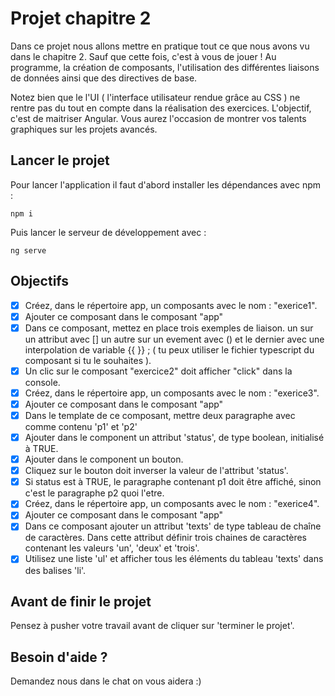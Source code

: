 # Projet chapitre 2

Dans ce projet nous allons mettre en pratique tout ce que nous avons vu dans le chapitre 2. Sauf que cette fois, c'est à vous de jouer ! Au programme, la création de composants, l'utilisation des différentes liaisons de données ainsi que des directives de base.

Notez bien que le l'UI ( l'interface utilisateur rendue grâce au CSS ) ne rentre pas du tout en compte dans la réalisation des exercices. L'objectif, c'est de maitriser Angular. Vous aurez l'occasion de montrer vos talents graphiques sur les projets avancés.

## Lancer le projet

Pour lancer l'application il faut d'abord installer les dépendances avec npm : 

`npm i`

Puis lancer le serveur de développement avec : 

`ng serve`

## Objectifs

* [x] Créez, dans le répertoire app, un composants avec le nom : "exerice1".
* [x] Ajouter ce composant dans le composant "app"
* [x] Dans ce composant, mettez en place trois exemples de liaison. un sur un attribut avec [] un autre sur un evement avec () et le dernier avec une interpolation de variable {{ }} ; ( tu peux utiliser le fichier typescript du composant si tu le souhaites ).
* [x] Un clic sur le composant "exercice2" doit afficher "click" dans la console.
* [x] Créez, dans le répertoire app, un composants avec le nom : "exerice3".
* [x] Ajouter ce composant dans le composant "app"
* [x] Dans le template de ce composant, mettre deux paragraphe avec comme contenu 'p1' et 'p2'      
* [x] Ajouter dans le component un attribut 'status', de type boolean, initialisé à TRUE.
* [x] Ajouter dans le component un bouton.
* [x] Cliquez sur le bouton doit inverser la valeur de l'attribut 'status'.
* [x] Si status est à TRUE, le paragraphe contenant p1 doit être affiché, sinon c'est le paragraphe p2 quoi l'etre.
* [x] Créez, dans le répertoire app, un composants avec le nom : "exerice4".
* [x] Ajouter ce composant dans le composant "app"
* [x] Dans ce composant ajouter un attribut 'texts' de type tableau de chaîne de caractères. Dans cette attribut définir trois chaines de caractères contenant les valeurs 'un', 'deux' et 'trois'.
* [x] Utilisez une liste 'ul' et afficher tous les éléments du tableau 'texts' dans des balises 'li'.
      
## Avant de finir le projet

Pensez à pusher votre travail avant de cliquer sur 'terminer le projet'.

## Besoin d'aide ?

Demandez nous dans le chat on vous aidera :)
